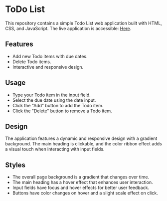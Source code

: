 # ToDo List

This repository contains a simple Todo List web application built with HTML, CSS, and JavaScript. The live application is accessible: [Here](https://kanishkmunot.github.io/ToDo-JS-Application/).

## Features

- Add new Todo items with due dates.
- Delete Todo items.
- Interactive and responsive design.

## Usage

- Type your Todo item in the input field.
- Select the due date using the date input.
- Click the "Add" button to add the Todo item.
- Click the "Delete" button to remove a Todo item.

## Design

The application features a dynamic and responsive design with a gradient background. The main heading is clickable, and the color ribbon effect adds a visual touch when interacting with input fields.

## Styles

- The overall page background is a gradient that changes over time.
- The main heading has a hover effect that enhances user interaction.
- Input fields have focus and hover effects for better user feedback.
- Buttons have color changes on hover and a slight scale effect on click.
